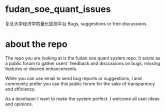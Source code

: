 # fudan_soe_quant_issues

复旦大学经济学院量化回测平台 Bugs, suggestions or free discussions


# about the repo

The repo you are looking at is the fudan soe quant system repo. It exists as a public forum to gather users' feedback and discussions on bugs, missing features or desired enhancements.

While you can use email to send bug reports or suggestions, I and community prefer you use this public forum for the sake of transparency and efficiency.

As a developer I want to make the system perfect. I welcome all user ideas and opinions.
